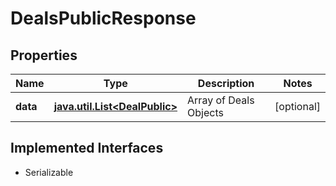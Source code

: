 

# DealsPublicResponse


## Properties

Name | Type | Description | Notes
------------ | ------------- | ------------- | -------------
**data** | [**java.util.List&lt;DealPublic&gt;**](DealPublic.md) | Array of Deals Objects |  [optional]


## Implemented Interfaces

* Serializable


